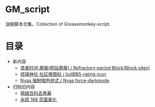 # GM_script
油猴脚本合集。Collection of Greasemonkey-script.

# 目录
- 新内容
	- [贤者时间·屏蔽(网站屏蔽) / Refractory-period·Block(Block-sites)](https://github.com/liulipack/GM_script/tree/master/Block-sites)
	- [琉璃神社 社区换图标 / liuliBBS-rating-icon](https://github.com/liulipack/GM_script/tree/master/liuliBBS-rating-icon)
	- [Nyaa 强制暗色样式 / Nyaa force-darkmode](https://github.com/liulipack/GM_script/tree/master/Nyaa%20force-darkmode)
- 归档旧内容
	- [萌娘百科去黑幕](https://github.com/liulipack/GM_script/tree/master/archive/moegirl-Remove-shady)
	- [永硕 168 页面美化](https://github.com/liulipack/GM_script/tree/master/archive/prettify-ys168)
